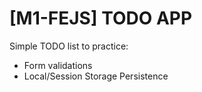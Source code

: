 # [M1-FEJS] TODO APP

Simple TODO list to practice:
- Form validations
- Local/Session Storage Persistence